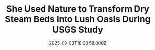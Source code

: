 ---
title: "She Used Nature to Transform Dry Steam Beds into Lush Oasis During USGS Study"
date: 2025-09-03T18:30:58.000Z
category: Human Kindness
externalLink: "https://www.goodnewsnetwork.org/she-used-nature-to-transform-dry-steam-beds-into-lush-oasis-during-usgs-study/"
image: ""
excerpt: "In America’s arid southwest, a scientist who’s studied dryland water systems for over 20 years has found the key to transforming barren desert into verdant oases. That key is so basic, it hardly even merits being called technology, as it’s more or less nature at its natural best. For the sake of scientists’ obsession with […] The post She Used…"
---